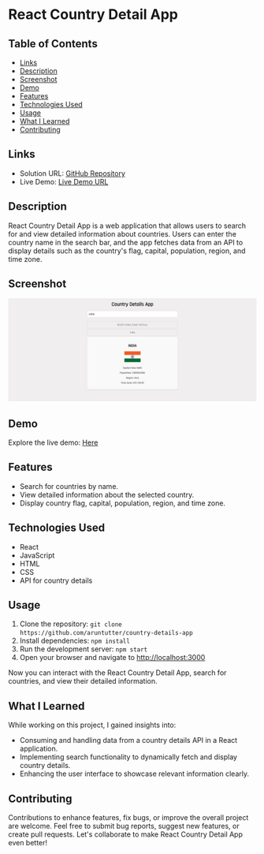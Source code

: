 # React Country Detail App

## Table of Contents

- [Links](#links)
- [Description](#description)
- [Screenshot](#screenshot)
- [Demo](#demo)
- [Features](#features)
- [Technologies Used](#technologies-used)
- [Usage](#usage)
- [What I Learned](#what-i-learned)
- [Contributing](#contributing)

## Links

- Solution URL: [GitHub Repository](https://github.com/aruntutter/country-details-app)
- Live Demo: [Live Demo URL](https://animated-bonbon-4b6d03.netlify.app/)

## Description

React Country Detail App is a web application that allows users to search for and view detailed information about countries. Users can enter the country name in the search bar, and the app fetches data from an API to display details such as the country's flag, capital, population, region, and time zone.

## Screenshot

![Screenshot 1](./src/assets/images/Screenshot.png)

## Demo

Explore the live demo: [Here](https://animated-bonbon-4b6d03.netlify.app/)

## Features

- Search for countries by name.
- View detailed information about the selected country.
- Display country flag, capital, population, region, and time zone.

## Technologies Used

- React
- JavaScript
- HTML
- CSS
- API for country details

## Usage

1. Clone the repository: `git clone https://github.com/aruntutter/country-details-app`
2. Install dependencies: `npm install`
3. Run the development server: `npm start`
4. Open your browser and navigate to [http://localhost:3000](http://localhost:3000)

Now you can interact with the React Country Detail App, search for countries, and view their detailed information.

## What I Learned

While working on this project, I gained insights into:
- Consuming and handling data from a country details API in a React application.
- Implementing search functionality to dynamically fetch and display country details.
- Enhancing the user interface to showcase relevant information clearly.

## Contributing

Contributions to enhance features, fix bugs, or improve the overall project are welcome. Feel free to submit bug reports, suggest new features, or create pull requests. Let's collaborate to make React Country Detail App even better!
